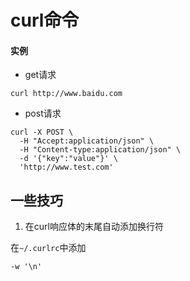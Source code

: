 # curl命令

#### 实例

* get请求

```shell
curl http://www.baidu.com
```

* post请求

```shell
curl -X POST \
  -H "Accept:application/json" \
  -H "Content-type:application/json" \
  -d '{"key":"value"}' \
  'http://www.test.com'
```

## 一些技巧

1. 在curl响应体的末尾自动添加换行符

在`~/.curlrc`中添加

```
-w '\n'
```
